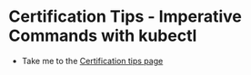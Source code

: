 # Certification Tips - Imperative Commands with kubectl
  - Take me to the [Certification tips page](https://kodekloud.com/topic/certification-tips-imperative-commands-with-kubectl/)

